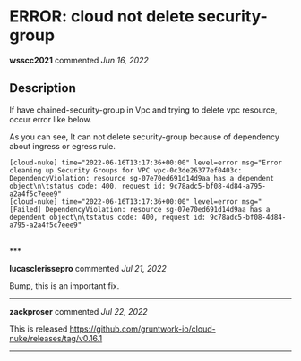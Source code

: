 # ERROR: cloud not delete security-group

**wsscc2021** commented *Jun 16, 2022*


## Description

If have chained-security-group in Vpc and trying to delete vpc resource,  occur error like below.

As you can see, It can not delete security-group because of dependency about ingress or egress rule.

```
[cloud-nuke] time="2022-06-16T13:17:36+00:00" level=error msg="Error cleaning up Security Groups for VPC vpc-0c3de26377ef0403c: DependencyViolation: resource sg-07e70ed691d14d9aa has a dependent object\n\tstatus code: 400, request id: 9c78adc5-bf08-4d84-a795-a2a4f5c7eee9"
[cloud-nuke] time="2022-06-16T13:17:36+00:00" level=error msg="[Failed] DependencyViolation: resource sg-07e70ed691d14d9aa has a dependent object\n\tstatus code: 400, request id: 9c78adc5-bf08-4d84-a795-a2a4f5c7eee9"
```

<br />
***


**lucasclerissepro** commented *Jul 21, 2022*

Bump, this is an important fix.
***

**zackproser** commented *Jul 22, 2022*

This is released  https://github.com/gruntwork-io/cloud-nuke/releases/tag/v0.16.1
***

